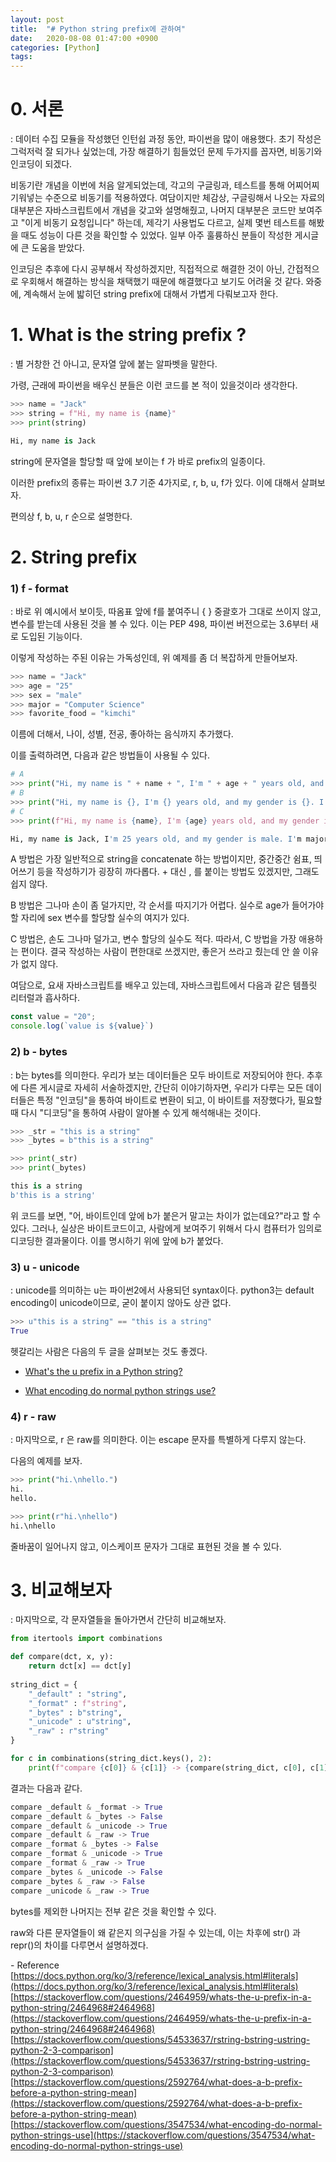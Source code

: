 ```yaml
---
layout: post
title:  "# Python string prefix에 관하여"
date:   2020-08-08 01:47:00 +0900
categories: [Python]
tags: 
---
```

# 0. 서론
: 데이터 수집 모듈을 작성했던 인턴쉽 과정 동안, 파이썬을 많이 애용했다. 초기 작성은 그럭저럭 잘 되가나 싶었는데, 가장 해결하기 힘들었던 문제 두가지를 꼽자면, 비동기와 인코딩이 되겠다.

비동기란 개념을 이번에 처음 알게되었는데, 각고의 구글링과, 테스트를 통해 어찌어찌 기워넣는 수준으로 비동기를 적용하였다. 여담이지만 체감상, 구글링해서 나오는 자료의 대부분은 자바스크립트에서 개념을 갖고와 설명해줬고, 나머지 대부분은 코드만 보여주고 "이게 비동기 요청입니다" 하는데, 제각기 사용법도 다르고, 실제 몇번 테스트를 해봤을 때도 성능이 다른 것을 확인할 수 있었다. 일부 아주 훌륭하신 분들이 작성한 게시글에 큰 도움을 받았다.

인코딩은 추후에 다시 공부해서 작성하겠지만, 직접적으로 해결한 것이 아닌, 간접적으로 우회해서 해결하는 방식을 채택했기 때문에 해결했다고 보기도 어려울 것 같다. 와중에, 계속해서 눈에 밟히던 string prefix에 대해서 가볍게 다뤄보고자 한다.
# 1. What is the string prefix ?
: 별 거창한 건 아니고, 문자열 앞에 붙는 알파벳을 말한다.

가령, 근래에 파이썬을 배우신 분들은 이런 코드를 본 적이 있을것이라 생각한다.

```python
>>> name = "Jack"
>>> string = f"Hi, my name is {name}"
>>> print(string) 

Hi, my name is Jack
```
string에 문자열을 할당할 때 앞에 보이는 f 가 바로 prefix의 일종이다.

이러한 prefix의 종류는 파이썬 3.7 기준 4가지로, r, b, u, f가 있다. 이에 대해서 살펴보자.

편의상 f, b, u, r 순으로 설명한다.



# 2. String prefix
###    1) f - format
: 바로 위 예시에서 보이듯, 따옴표 앞에 f를 붙여주니 { } 중괄호가 그대로 쓰이지 않고, 변수를 받는데 사용된 것을 볼 수 있다. 이는 PEP 498, 파이썬 버전으로는 3.6부터 새로 도입된 기능이다.

이렇게 작성하는 주된 이유는 가독성인데, 위 예제를 좀 더 복잡하게 만들어보자.
```python
>>> name = "Jack"
>>> age = "25"
>>> sex = "male"
>>> major = "Computer Science"
>>> favorite_food = "kimchi"
```
이름에 더해서, 나이, 성별, 전공, 좋아하는 음식까지 추가했다.

이를 출력하려면, 다음과 같은 방법들이 사용될 수 있다.


```python
# A
>>> print("Hi, my name is " + name + ", I'm " + age + " years old, and my gender is " + sex + ". I'm majoring in " + major + ". I like " + favorite_food)
# B
>>> print("Hi, my name is {}, I'm {} years old, and my gender is {}. I'm majoring in {}. I like {}".format(name, age, sex, major, favorite_food))
# C
>>> print(f"Hi, my name is {name}, I'm {age} years old, and my gender is {sex}. I'm majoring in {major}. I like {favorite_food}")

Hi, my name is Jack, I'm 25 years old, and my gender is male. I'm majoring in Computer Science. I like kimchi
```

A 방법은 가장 일반적으로 string을 concatenate 하는 방법이지만, 중간중간 쉼표, 띄어쓰기 등을 작성하기가 굉장히 까다롭다. + 대신 , 를 붙이는 방법도 있겠지만, 그래도 쉽지 않다.

B 방법은 그나마 손이 좀 덜가지만, 각 순서를 따지기가 어렵다. 실수로 age가 들어가야 할 자리에 sex 변수를 할당할 실수의 여지가 있다.

C 방법은, 손도 그나마 덜가고, 변수 할당의 실수도 적다. 따라서, C 방법을 가장 애용하는 편이다. 결국 작성하는 사람이 편한대로 쓰겠지만, 좋은거 쓰라고 줬는데 안 쓸 이유가 없지 않다.

여담으로, 요새 자바스크립트를 배우고 있는데, 자바스크립트에서 다음과 같은 템플릿 리터럴과 흡사하다.

```javascript
const value = "20";
console.log(`value is ${value}`)
```

###   2) b - bytes
: b는 bytes를 의미한다. 우리가 보는 데이터들은 모두 바이트로 저장되어야 한다. 추후에 다른 게시글로 자세히 서술하겠지만, 간단히 이야기하자면, 우리가 다루는 모든 데이터들은 특정 "인코딩"을 통하여 바이트로 변환이 되고, 이 바이트를 저장했다가, 필요할 때 다시 "디코딩"을 통하여 사람이 알아볼 수 있게 해석해내는 것이다.


```python
>>> _str = "this is a string"
>>> _bytes = b"this is a string"

>>> print(_str)
>>> print(_bytes)

this is a string
b'this is a string'
```

위 코드를 보면, "어, 바이트인데 앞에 b가 붙은거 말고는 차이가 없는데요?"라고 할 수 있다. 그러나, 실상은 바이트코드이고, 사람에게 보여주기 위해서 다시 컴퓨터가 임의로 디코딩한 결과물이다. 이를 명시하기 위에 앞에 b가 붙었다.

###   3) u - unicode
: unicode를 의미하는 u는 파이썬2에서 사용되던 syntax이다. python3는 default encoding이 unicode이므로, 굳이 붙이지 않아도 상관 없다.
```python
>>> u"this is a string" == "this is a string"
True
```
헷갈리는 사람은 다음의 두 글을 살펴보는 것도 좋겠다.



- [What's the u prefix in a Python string?](https://stackoverflow.com/questions/2464959/whats-the-u-prefix-in-a-python-string/2464968#2464968)

- [What encoding do normal python strings use?](https://stackoverflow.com/questions/3547534/what-encoding-do-normal-python-strings-use)

###  4) r - raw
: 마지막으로, r 은 raw를 의미한다. 이는 escape 문자를 특별하게 다루지 않는다. 

다음의 예제를 보자.
```python
>>> print("hi.\nhello.")
hi.
hello.

>>> print(r"hi.\nhello")
hi.\nhello
```

줄바꿈이 일어나지 않고, 이스케이프 문자가 그대로 표현된 것을 볼 수 있다.

# 3. 비교해보자
: 마지막으로, 각 문자열들을 돌아가면서 간단히 비교해보자.

```python
from itertools import combinations

def compare(dct, x, y):
    return dct[x] == dct[y]
    
string_dict = {
    "_default" : "string",
    "_format" : f"string",
    "_bytes" : b"string",
    "_unicode" : u"string",
    "_raw" : r"string"
}

for c in combinations(string_dict.keys(), 2):
    print(f"compare {c[0]} & {c[1]} -> {compare(string_dict, c[0], c[1])}")
```

결과는 다음과 같다.

```python
compare _default & _format -> True
compare _default & _bytes -> False
compare _default & _unicode -> True
compare _default & _raw -> True
compare _format & _bytes -> False
compare _format & _unicode -> True
compare _format & _raw -> True
compare _bytes & _unicode -> False
compare _bytes & _raw -> False
compare _unicode & _raw -> True
```

bytes를 제외한 나머지는 전부 같은 것을 확인할 수 있다.



raw와 다른 문자열들이 왜 같은지 의구심을 가질 수 있는데, 이는 차후에 str() 과 repr()의 차이를 다루면서 설명하겠다.



\- Reference  
[https://docs.python.org/ko/3/reference/lexical_analysis.html#literals](https://docs.python.org/ko/3/reference/lexical_analysis.html#literals)  
[https://stackoverflow.com/questions/2464959/whats-the-u-prefix-in-a-python-string/2464968#2464968](https://stackoverflow.com/questions/2464959/whats-the-u-prefix-in-a-python-string/2464968#2464968)  
[https://stackoverflow.com/questions/54533637/rstring-bstring-ustring-python-2-3-comparison](https://stackoverflow.com/questions/54533637/rstring-bstring-ustring-python-2-3-comparison)   
[https://stackoverflow.com/questions/2592764/what-does-a-b-prefix-before-a-python-string-mean](https://stackoverflow.com/questions/2592764/what-does-a-b-prefix-before-a-python-string-mean)  
[https://stackoverflow.com/questions/3547534/what-encoding-do-normal-python-strings-use](https://stackoverflow.com/questions/3547534/what-encoding-do-normal-python-strings-use)





